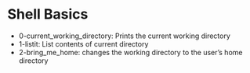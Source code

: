 # Shell Basics

- 0-current_working_directory: Prints the current working directory
- 1-listit: List contents of current directory
- 2-bring_me_home: changes the working directory to the user’s home directory
